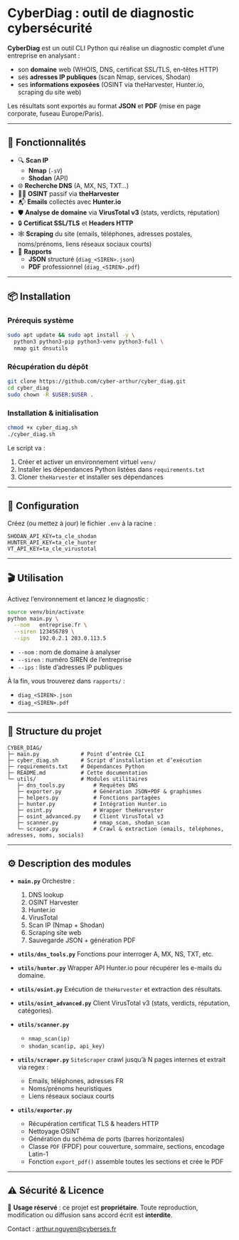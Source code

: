 
# CyberDiag : outil de diagnostic cybersécurité

**CyberDiag** est un outil CLI Python qui réalise un diagnostic complet d’une entreprise en analysant :
- son **domaine** web (WHOIS, DNS, certificat SSL/TLS, en-têtes HTTP)  
- ses **adresses IP publiques** (scan Nmap, services, Shodan)  
- ses **informations exposées** (OSINT via theHarvester, Hunter.io, scraping du site web)  

Les résultats sont exportés au format **JSON** et **PDF** (mise en page corporate, fuseau Europe/Paris).

---

## 🚀 Fonctionnalités

- 🔍 **Scan IP**  
  - **Nmap** (`-sV`)  
  - **Shodan** (API)  
- 🌐 **Recherche DNS** (A, MX, NS, TXT…)  
- 🕵️‍♂️ **OSINT** passif via **theHarvester**  
- 📬 **Emails** collectés avec **Hunter.io**  
- 🛡️ **Analyse de domaine** via **VirusTotal v3** (stats, verdicts, réputation)  
- 🔒 **Certificat SSL/TLS** et **Headers HTTP**  
- 🕸️ **Scraping** du site (emails, téléphones, adresses postales, noms/prénoms, liens réseaux sociaux courts)  
- 📄 **Rapports**  
  - **JSON** structuré (`diag_<SIREN>.json`)  
  - **PDF** professionnel (`diag_<SIREN>.pdf`)  

---

## 📦 Installation

### Prérequis système

```bash
sudo apt update && sudo apt install -y \
  python3 python3-pip python3-venv python3-full \
  nmap git dnsutils
````

### Récupération du dépôt

```bash
git clone https://github.com/cyber-arthur/cyber_diag.git
cd cyber_diag
sudo chown -R $USER:$USER .
```

### Installation & initialisation

```bash
chmod +x cyber_diag.sh
./cyber_diag.sh
```

Le script va :

1. Créer et activer un environnement virtuel `venv/`
2. Installer les dépendances Python listées dans `requirements.txt`
3. Cloner `theHarvester` et installer ses dépendances

---

## 🔧 Configuration

Créez (ou mettez à jour) le fichier `.env` à la racine :

```dotenv
SHODAN_API_KEY=ta_cle_shodan
HUNTER_API_KEY=ta_cle_hunter
VT_API_KEY=ta_cle_virustotal
```

---

## 🎬 Utilisation

Activez l’environnement et lancez le diagnostic :

```bash
source venv/bin/activate
python main.py \
  --nom   entreprise.fr \
  --siren 123456789 \
  --ips   192.0.2.1 203.0.113.5
```

* `--nom`   : nom de domaine à analyser
* `--siren` : numéro SIREN de l’entreprise
* `--ips`   : liste d’adresses IP publiques

À la fin, vous trouverez dans `rapports/` :

* `diag_<SIREN>.json`
* `diag_<SIREN>.pdf`

---

## 📂 Structure du projet

```
CYBER_DIAG/
├─ main.py             # Point d’entrée CLI
├─ cyber_diag.sh       # Script d’installation et d’exécution
├─ requirements.txt    # Dépendances Python
├─ README.md           # Cette documentation
└─ utils/              # Modules utilitaires
   ├─ dns_tools.py         # Requêtes DNS
   ├─ exporter.py          # Génération JSON+PDF & graphismes
   ├─ helpers.py           # Fonctions partagées
   ├─ hunter.py            # Intégration Hunter.io
   ├─ osint.py             # Wrapper theHarvester
   ├─ osint_advanced.py    # Client VirusTotal v3
   ├─ scanner.py           # nmap_scan, shodan_scan
   └─ scraper.py           # Crawl & extraction (emails, téléphones, adresses, noms, socials)
```

---

## ⚙️ Description des modules

* **`main.py`**
  Orchestre :

  1. DNS lookup
  2. OSINT Harvester
  3. Hunter.io
  4. VirusTotal
  5. Scan IP (Nmap + Shodan)
  6. Scraping site web
  7. Sauvegarde JSON + génération PDF

* **`utils/dns_tools.py`**
  Fonctions pour interroger A, MX, NS, TXT, etc.

* **`utils/hunter.py`**
  Wrapper API Hunter.io pour récupérer les e-mails du domaine.

* **`utils/osint.py`**
  Exécution de `theHarvester` et extraction des résultats.

* **`utils/osint_advanced.py`**
  Client VirusTotal v3 (stats, verdicts, réputation, catégories).

* **`utils/scanner.py`**

  * `nmap_scan(ip)`
  * `shodan_scan(ip, api_key)`

* **`utils/scraper.py`**
  `SiteScraper` crawl jusqu’à N pages internes et extrait via regex :

  * Emails, téléphones, adresses FR
  * Noms/prénoms heuristiques
  * Liens réseaux sociaux courts

* **`utils/exporter.py`**

  * Récupération certificat TLS & headers HTTP
  * Nettoyage OSINT
  * Génération du schéma de ports (barres horizontales)
  * Classe `PDF` (FPDF) pour couverture, sommaire, sections, encodage Latin-1
  * Fonction `export_pdf()` assemble toutes les sections et crée le PDF

---

## ⚠️ Sécurité & Licence

🛑 **Usage réservé** : ce projet est **propriétaire**.
Toute reproduction, modification ou diffusion sans accord écrit est **interdite**.

Contact : [arthur.nguyen@cyberses.fr](mailto:arthur.nguyen@cyberses.fr)

```
```
